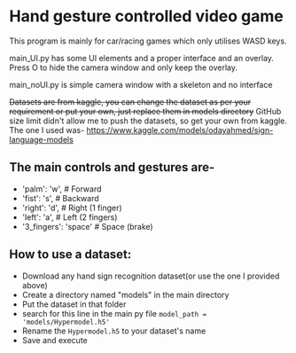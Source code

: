 ﻿# Hand gesture controlled video game

This program is mainly for car/racing games which only utilises WASD keys.

main_UI.py has some UI elements and a proper interface and an overlay. Press O to hide the camera window and only keep the overlay.

main_noUI.py is simple camera window with a skeleton and no interface

~~Datasets are from kaggle, you can change the dataset as per your requirement or put your own, just replace them in models directory~~
GitHub size limit didn't allow me to push the datasets, so get your own from kaggle.
The one I used was- https://www.kaggle.com/models/odayahmed/sign-language-models

## The main controls and gestures are- 
- 'palm': 'w',        # Forward
- 'fist': 's',        # Backward
- 'right': 'd',       # Right (1 finger)
- 'left': 'a',        # Left (2 fingers)
- '3_fingers': 'space' # Space (brake)

## How to use a dataset: 
  - Download any hand sign recognition dataset(or use the one I provided above)
  - Create a directory named "models" in the main directory
  - Put the dataset in that folder
  - search for this line in the main py file `model_path = 'models/Hypermodel.h5'`
  - Rename the `Hypermodel.h5` to your dataset's name
  - Save and execute
